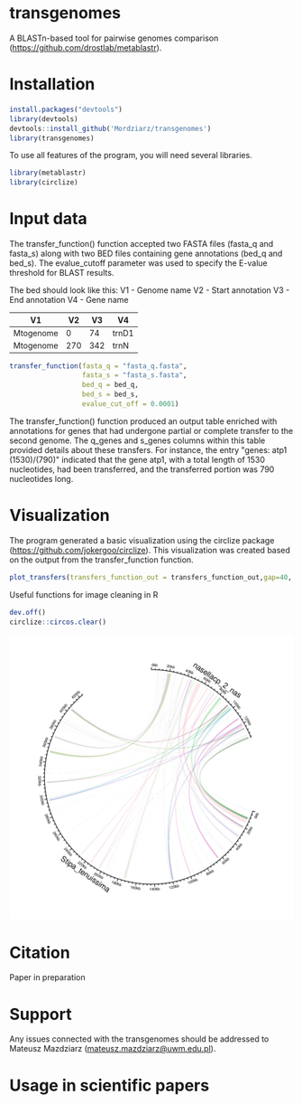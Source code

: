 # transgenomes

A BLASTn-based tool for pairwise genomes comparison (https://github.com/drostlab/metablastr).

# Installation

```r
install.packages("devtools")
library(devtools)
devtools::install_github('Mordziarz/transgenomes')
library(transgenomes)
```
To use all features of the program, you will need several libraries.

```r
library(metablastr)
library(circlize)
```

# Input data 

The transfer_function() function accepted two FASTA files (fasta_q and fasta_s) along with two BED files containing gene annotations (bed_q and bed_s). The evalue_cutoff parameter was used to specify the E-value threshold for BLAST results.

The bed should look like this: 
V1 - Genome name
V2 - Start annotation
V3 - End annotation
V4 - Gene name

| V1  | V2 | V3 |   V4  |
| -------- | ----- |    -----   |   -----   |
| Mtogenome  | 0  | 74  | trnD1 |
| Mtogenome  | 270  |   342 |   trnN    |

```r
transfer_function(fasta_q = "fasta_q.fasta",
                  fasta_s = "fasta_s.fasta",
                  bed_q = bed_q,
                  bed_s = bed_s,
                  evalue_cut_off = 0.0001)
```

The transfer_function() function produced an output table enriched with annotations for genes that had undergone partial or complete transfer to the second genome. The q_genes and s_genes columns within this table provided details about these transfers. For instance, the entry "genes: atp1 (1530)/(790)" indicated that the gene atp1, with a total length of 1530 nucleotides, had been transferred, and the transferred portion was 790 nucleotides long.

# Visualization

The program generated a basic visualization using the circlize package (https://github.com/jokergoo/circlize). This visualization was created based on the output from the transfer_function function.

```r
plot_transfers(transfers_function_out = transfers_function_out,gap=40, start_degree=90,transparency=0.7)
```

Useful functions for image cleaning in R

```r
dev.off()
circlize::circos.clear()
```

![Circular](plot.png)

# Citation

Paper in preparation

# Support
Any issues connected with the transgenomes should be addressed to Mateusz Mazdziarz (mateusz.mazdziarz@uwm.edu.pl).

# Usage in scientific papers
